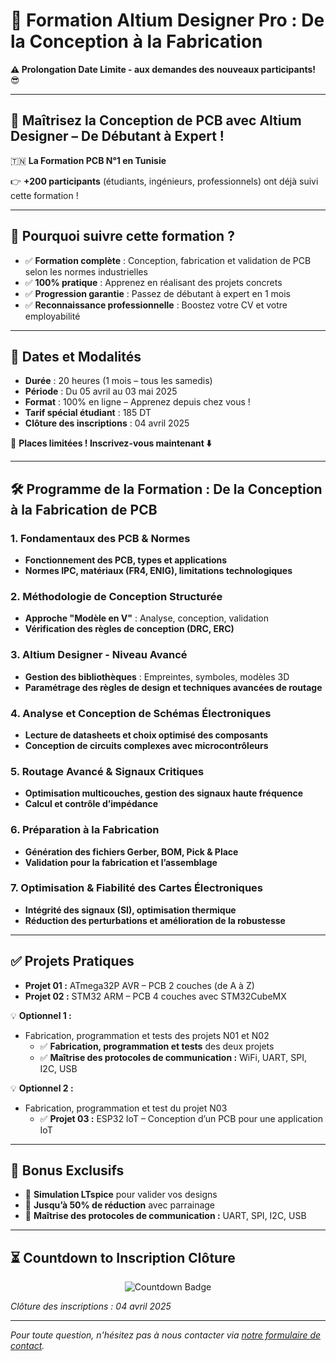 # 🚀 Formation Altium Designer Pro : De la Conception à la Fabrication

**⚠️ Prolongation Date Limite - aux demandes des nouveaux participants!** 😎

---

## 🔧 Maîtrisez la Conception de PCB avec Altium Designer – De Débutant à Expert !

🇹🇳 **La Formation PCB N°1 en Tunisie**

👉 **+200 participants** (étudiants, ingénieurs, professionnels) ont déjà suivi cette formation !

---

## 🎯 Pourquoi suivre cette formation ?

- ✅ **Formation complète** : Conception, fabrication et validation de PCB selon les normes industrielles
- ✅ **100% pratique** : Apprenez en réalisant des projets concrets
- ✅ **Progression garantie** : Passez de débutant à expert en 1 mois
- ✅ **Reconnaissance professionnelle** : Boostez votre CV et votre employabilité

---

## 📅 Dates et Modalités

- **Durée** : 20 heures (1 mois – tous les samedis)
- **Période** : Du 05 avril au 03 mai 2025
- **Format** : 100% en ligne – Apprenez depuis chez vous !
- **Tarif spécial étudiant** : 185 DT
- **Clôture des inscriptions** : 04 avril 2025

🚀 **Places limitées ! Inscrivez-vous maintenant ⬇️**

---

## 🛠️ Programme de la Formation : De la Conception à la Fabrication de PCB

### 1. Fondamentaux des PCB & Normes
- **Fonctionnement des PCB, types et applications**
- **Normes IPC, matériaux (FR4, ENIG), limitations technologiques**

### 2. Méthodologie de Conception Structurée
- **Approche "Modèle en V"** : Analyse, conception, validation
- **Vérification des règles de conception (DRC, ERC)**

### 3. Altium Designer - Niveau Avancé
- **Gestion des bibliothèques** : Empreintes, symboles, modèles 3D
- **Paramétrage des règles de design et techniques avancées de routage**

### 4. Analyse et Conception de Schémas Électroniques
- **Lecture de datasheets et choix optimisé des composants**
- **Conception de circuits complexes avec microcontrôleurs**

### 5. Routage Avancé & Signaux Critiques
- **Optimisation multicouches, gestion des signaux haute fréquence**
- **Calcul et contrôle d’impédance**

### 6. Préparation à la Fabrication
- **Génération des fichiers Gerber, BOM, Pick & Place**
- **Validation pour la fabrication et l’assemblage**

### 7. Optimisation & Fiabilité des Cartes Électroniques
- **Intégrité des signaux (SI), optimisation thermique**
- **Réduction des perturbations et amélioration de la robustesse**

---

## ✅ Projets Pratiques

- **Projet 01 :** ATmega32P AVR – PCB 2 couches (de A à Z)
- **Projet 02 :** STM32 ARM – PCB 4 couches avec STM32CubeMX

💡 **Optionnel 1 :**  
- Fabrication, programmation et tests des projets N01 et N02  
  - ✅ **Fabrication, programmation et tests** des deux projets  
  - ✅ **Maîtrise des protocoles de communication :** WiFi, UART, SPI, I2C, USB

💡 **Optionnel 2 :**  
- Fabrication, programmation et test du projet N03  
  - ✅ **Projet 03 :** ESP32 IoT – Conception d’un PCB pour une application IoT

---

## 🎁 Bonus Exclusifs

- 🎯 **Simulation LTspice** pour valider vos designs
- 🎯 **Jusqu’à 50% de réduction** avec parrainage
- 🎯 **Maîtrise des protocoles de communication :** UART, SPI, I2C, USB

---

## ⏳ Countdown to Inscription Clôture

<!-- Dynamic countdown badge (using Shields.io with a dynamic endpoint) -->
<p align="center">
  <img src="https://img.shields.io/endpoint?url=https://raw.githubusercontent.com/YourUsername/altium-designer-pro-course/main/countdown.json" alt="Countdown Badge" />
</p>

*Clôture des inscriptions : 04 avril 2025*

---

*Pour toute question, n'hésitez pas à nous contacter via [notre formulaire de contact](https://lnkd.in/dawwVuUm).*
